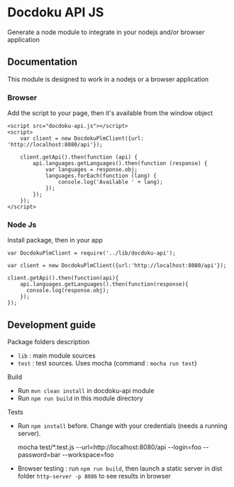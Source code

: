 # Docdoku API JS

Generate a node module to integrate in your nodejs and/or browser application

## Documentation

This module is designed to work in a nodejs or a browser application

### Browser

Add the script to your page, then it's available from the window object

    <script src="docdoku-api.js"></script>
    <script>
        var client = new DocdokuPlmClient({url: 'http://localhost:8080/api'});

        client.getApi().then(function (api) {
            api.languages.getLanguages().then(function (response) {
                var languages = response.obj;
                languages.forEach(function (lang) {
                    console.log('Available ' + lang);
                });
            });
        });
    </script>


### Node Js

Install package, then in your app

    var DocdokuPlmClient = require('../lib/docdoku-api');
    
    var client = new DocdokuPlmClient({url:'http://localhost:8080/api'});
    
    client.getApi().then(function(api){
        api.languages.getLanguages().then(function(response){
          console.log(response.obj);
        });
    });


## Development guide

Package folders description

* `lib` : main module sources
* `test` : test sources. Uses mocha (command : `mocha run test`)

Build 
    
* Run `mvn clean install` in docdoku-api module
* Run `npm run build` in this module directory

Tests

* Run `npm install` before. Change with your credentials (needs a running server). 
    
    mocha test/*.test.js  --url=http://localhost:8080/api --login=foo --password=bar --workspace=foo
    
* Browser testing : run `npm run build`, then launch a static server in dist folder `http-server -p 8086` to see results in browser
